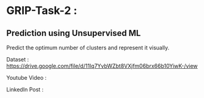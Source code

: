 # GRIP-Task-2 :
## Prediction using Unsupervised ML
Predict the optimum number of clusters and represent it visually.

Dataset : https://drive.google.com/file/d/11Iq7YvbWZbt8VXjfm06brx66b10YiwK-/view

Youtube Video : 

LinkedIn Post :
